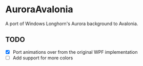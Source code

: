 # AuroraAvalonia

A port of Windows Longhorn's Aurora background to Avalonia.


## TODO
- [x] Port animations over from the original WPF implementation
- [ ] Add support for more colors
